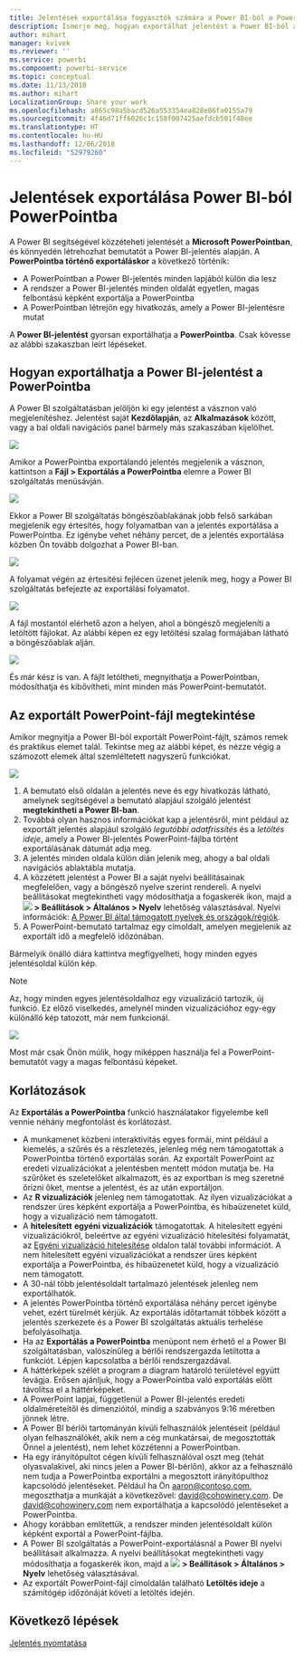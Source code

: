 ```yaml
---
title: Jelentések exportálása fogyasztók számára a Power BI-ból a PowerPointba
description: Ismerje meg, hogyan exportálhat jelentést a Power BI-ból a PowerPointba.
author: mihart
manager: kvivek
ms.reviewer: ''
ms.service: powerbi
ms.component: powerbi-service
ms.topic: conceptual
ms.date: 11/13/2018
ms.author: mihart
LocalizationGroup: Share your work
ms.openlocfilehash: a865c98a5bacd526a553354ea828e86fa0155a79
ms.sourcegitcommit: 4f46d71ff6026c1c158f007425aefdcb501f48ee
ms.translationtype: HT
ms.contentlocale: hu-HU
ms.lasthandoff: 12/06/2018
ms.locfileid: "52979260"
---
```

# <a name="export-reports-from-power-bi-to-powerpoint"></a>Jelentések exportálása Power BI-ból PowerPointba
A Power BI segítségével közzéteheti jelentését a **Microsoft PowerPointban**, és könnyedén létrehozhat bemutatót a Power BI-jelentés alapján. A **PowerPointba történő exportáláskor** a következő történik:

* A PowerPointban a Power BI-jelentés minden lapjából külön dia lesz
* A rendszer a Power BI-jelentés minden oldalát egyetlen, magas felbontású képként exportálja a PowerPointba <!-- * The filters and slicers settings that you added to the report are preserved. -->
* A PowerPointban létrejön egy hivatkozás, amely a Power BI-jelentésre mutat 

A **Power BI-jelentést** gyorsan exportálhatja a **PowerPointba**. Csak kövesse az alábbi szakaszban leírt lépéseket.

## <a name="how-to-export-your-power-bi-report-to-powerpoint"></a>Hogyan exportálhatja a Power BI-jelentést a PowerPointba
A Power BI szolgáltatásban jelöljön ki egy jelentést a vásznon való megjelenítéshez. Jelentést saját **Kezdőlapján**, az **Alkalmazások** között, vagy a bal oldali navigációs panel bármely más szakaszában kijelölhet.

![](media/end-user-powerpoint/power-bi-publish.png)

Amikor a PowerPointba exportálandó jelentés megjelenik a vásznon, kattintson a **Fájl > Exportálás a PowerPointba** elemre a Power BI szolgáltatás menüsávján.

![](media/end-user-powerpoint/powerbi_to_powerpoint_1.png)

Ekkor a Power BI szolgáltatás böngészőablakának jobb felső sarkában megjelenik egy értesítés, hogy folyamatban van a jelentés exportálása a PowerPointba. Ez igénybe vehet néhány percet, de a jelentés exportálása közben Ön tovább dolgozhat a Power BI-ban.

![](media/end-user-powerpoint/powerbi_to_powerpoint_2.png)

A folyamat végén az értesítési fejlécen üzenet jelenik meg, hogy a Power BI szolgáltatás befejezte az exportálási folyamatot.

![](media/end-user-powerpoint/powerbi_to_powerpoint_3.png)

A fájl mostantól elérhető azon a helyen, ahol a böngésző megjeleníti a letöltött fájlokat. Az alábbi képen ez egy letöltési szalag formájában látható a böngészőablak alján.

![](media/end-user-powerpoint/powerbi_to_powerpoint_4.png)

És már kész is van. A fájlt letöltheti, megnyithatja a PowerPointban, módosíthatja és kibővítheti, mint minden más PowerPoint-bemutatót.

## <a name="checking-out-your-exported-powerpoint-file"></a>Az exportált PowerPoint-fájl megtekintése
Amikor megnyitja a Power BI-ból exportált PowerPoint-fájlt, számos remek és praktikus elemet talál. Tekintse meg az alábbi képet, és nézze végig a számozott elemek által szemléltetett nagyszerű funkciókat.

![](media/end-user-powerpoint/powerbi_to_powerpoint_5.png)

1. A bemutató első oldalán a jelentés neve és egy hivatkozás látható, amelynek segítségével a bemutató alapjául szolgáló jelentést **megtekintheti a Power BI-ban**.
2. Továbbá olyan hasznos információkat kap a jelentésről, mint például az exportált jelentés alapjául szolgáló *legutóbbi adatfrissítés* és a *letöltés ideje*, amely a Power BI-jelentés PowerPoint-fájlba történt exportálásának dátumát adja meg.
3. A jelentés minden oldala külön dián jelenik meg, ahogy a bal oldali navigációs ablaktábla mutatja. 
4. A közzétett jelentést a Power BI a saját nyelvi beállításainak megfelelően, vagy a böngésző nyelve szerint rendereli. A nyelvi beállításokat megtekintheti vagy módosíthatja a fogaskerék ikon, majd a ![](media/end-user-powerpoint/power-bi-settings-icon.png) **> Beállítások > Általános > Nyelv** lehetőség választásával. Nyelvi információk: [A Power BI által támogatott nyelvek és országok/régiók](../supported-languages-countries-regions.md).
5. A PowerPoint-bemutató tartalmaz egy címoldalt, amelyen megjelenik az exportált idő a megfelelő időzónában.

Bármelyik önálló diára kattintva megfigyelheti, hogy minden egyes jelentésoldal külön kép.

>[!NOTE]
> Az, hogy minden egyes jelentésoldalhoz egy vizualizáció tartozik, új funkció. Ez előző viselkedés, amelynél minden vizualizációhoz egy-egy különálló kép tatozott, már nem funkcionál. 
 

![](media/end-user-powerpoint/powerbi_to_powerpoint_6.png)

Most már csak Önön múlik, hogy miképpen használja fel a PowerPoint-bemutatót vagy a magas felbontású képeket.

## <a name="limitations"></a>Korlátozások
Az **Exportálás a PowerPointba** funkció használatakor figyelembe kell vennie néhány megfontolást és korlátozást.

* A munkamenet közbeni interaktivitás egyes formái, mint például a kiemelés, a szűrés és a részletezés, jelenleg még nem támogatottak a PowerPointba történő exportálás során. Az exportált PowerPoint az eredeti vizualizációkat a jelentésben mentett módon mutatja be. Ha szűrőket és szeletelőket alkalmazott, és az exportban is meg szeretné őrizni őket, mentse a jelentést, és az után exportáljon.
* Az **R vizualizációk** jelenleg nem támogatottak. Az ilyen vizualizációkat a rendszer üres képként exportálja a PowerPointba, és hibaüzenetet küld, hogy a vizualizáció nem támogatott.
* A **hitelesített** **egyéni vizualizációk** támogatottak. A hitelesített egyéni vizualizációkról, beleértve az egyéni vizualizáció hitelesítési folyamatát, az [Egyéni vizualizáció hitelesítése](../power-bi-custom-visuals-certified.md) oldalon talál további információt. A nem hitelesített egyéni vizualizációkat a rendszer üres képként exportálja a PowerPointba, és hibaüzenetet küld, hogy a vizualizáció nem támogatott.
* A 30-nál több jelentésoldalt tartalmazó jelentések jelenleg nem exportálhatók.
* A jelentés PowerPointba történő exportálása néhány percet igénybe vehet, ezért türelmét kérjük. Az exportálás időtartamát többek között a jelentés szerkezete és a Power BI szolgáltatás aktuális terhelése befolyásolhatja.
* Ha az **Exportálás a PowerPointba** menüpont nem érhető el a Power BI szolgáltatásban, valószínűleg a bérlői rendszergazda letiltotta a funkciót. Lépjen kapcsolatba a bérlői rendszergazdával.
* A háttérképek szélét a program a diagram határoló területével együtt levágja. Erősen ajánljuk, hogy a PowerPointba való exportálás előtt távolítsa el a háttérképeket.
* A PowerPoint lapjai, függetlenül a Power BI-jelentés eredeti oldalméreteitől és dimenzióitól, mindig a szabványos 9:16 méretben jönnek létre.
* A Power BI bérlői tartományán kívüli felhasználók jelentéseit (például olyan felhasználókét, akik nem a cég munkatársai, de megosztották Önnel a jelentést), nem lehet közzétenni a PowerPointban.
* Ha egy irányítópultot cégen kívüli felhasználóval oszt meg (tehát olyasvalakivel, aki nincs jelen a Power BI-bérlőn), akkor az a felhasználó nem tudja a PowerPointba exportálni a megosztott irányítópulthoz kapcsolódó jelentéseket. Például ha Ön aaron@contoso.com, megoszthatja a munkáját a következővel: david@cohowinery.com. De david@cohowinery.com nem exportálhatja a kapcsolódó jelentéseket a PowerPointba.
* Ahogy korábban említettük, a rendszer minden jelentésoldalt külön képként exportál a PowerPoint-fájlba.
* A Power BI szolgáltatás a PowerPoint-exportálásnál a Power BI nyelvi beállításait alkalmazza. A nyelvi beállításokat megtekintheti vagy módosíthatja a fogaskerék ikon, majd a ![](media/end-user-powerpoint/power-bi-settings-icon.png) **> Beállítások > Általános > Nyelv** lehetőség választásával.
* Az exportált PowerPoint-fájl címoldalán található **Letöltés ideje** a számítógép időzónáját követi a letöltés idején.

## <a name="next-steps"></a>Következő lépések
[Jelentés nyomtatása](end-user-print.md)